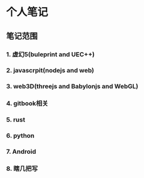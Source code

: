 # 个人笔记   

## 笔记范围  

### 1. 虚幻5(buleprint and UEC++)
### 2. javascrpit(nodejs and web)
### 3. web3D(threejs and Babylonjs and WebGL)
### 4. gitbook相关
### 5. rust
### 6. python
### 7. Android
### 8. 瞎几把写 
